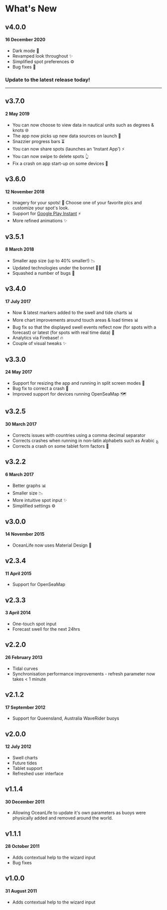 # What's New

## v4.0.0
#### 16 December 2020
* Dark mode 🌚
* Revamped look throughout ✨
* Simplified spot preferences ⚙️
* Bug fixes 🐛

### Update to the latest release today!
<AppStoreBadge store="google"/>
<AppStoreBadge store="amazon"/>

----

## v3.7.0
#### 2 May 2019
* You can now choose to view data in nautical units such as degrees & knots 🌐
* The app now picks up new data sources on launch 🔄
* Snazzier progress bars ⏳
* You can now share spots (launches an 'Instant App') ⚡️
* You can now swipe to delete spots 👆
* Fix a crash on app start-up on some devices 🐛

## v3.6.0
#### 12 November 2018
* Imagery for your spots! 🎨
Choose one of your favorite pics and customize your spot's look.
* Support for [Google Play Instant]("https://www.youtube.com/watch?v=u_STBSPQxYA") ⚡
* More refined animations ✨

## v3.5.1
#### 8 March 2018
* Smaller app size (up to 40% smaller!) 📉
* Updated technologies under the bonnet 👨‍🔧️
* Squashed a number of bugs 🐛

## v3.4.0
#### 17 July 2017
* Now & latest markers added to the swell and tide charts 📊
* More chart improvements around touch areas & load times 📊
* Bug fix so that the displayed swell events reflect now (for spots with a forecast) or latest (for spots with real time data) 🐛
* Analytics via Firebase! 🔥
* Couple of visual tweaks ✨

## v3.3.0
#### 24 May 2017
* Support for resizing the app and running in split screen modes 🔳
* Bug fix to correct a crash 🐛
* Improved support for devices running OpenSeaMap 🗺️

## v3.2.5
#### 30 March 2017
* Corrects issues with countries using a comma decimal separator 
* Corrects crashes when running in non-latin alphabets such as Arabic ؏
* Corrects a crash on some tablet form factors 🐛

## v3.2.2
#### 6 March 2017
* Better graphs 📊
* Smaller size 📉
* More intuitive spot input ✨
* Simplified settings ⚙️

## v3.0.0
#### 14 November 2015
* OceanLife now uses Material Design 🎨

## v2.3.4
#### 11 April 2015
* Support for OpenSeaMap

## v2.3.3
#### 3 April 2014
* One-touch spot input 
* Forecast swell for the next 24hrs

## v2.2.0
#### 26 February 2013
* Tidal curves
* Synchronisation performance improvements - refresh parameter now takes < 1 minute

## v2.1.2
#### 17 September 2012
* Support for Queensland, Australia WaveRider buoys

## v2.0.0
#### 12 July 2012
* Swell charts
* Future tides
* Tablet support 
* Refreshed user interface 

## v1.1.4
#### 30 December 2011
* Allowing OceanLife to update it's own parameters as buoys were physically added and removed around the world.

## v1.1.1
#### 28 October 2011
* Adds contextual help to the wizard input
* Bug fixes

## v1.0.0
#### 31 August 2011
* Adds contextual help to the wizard input